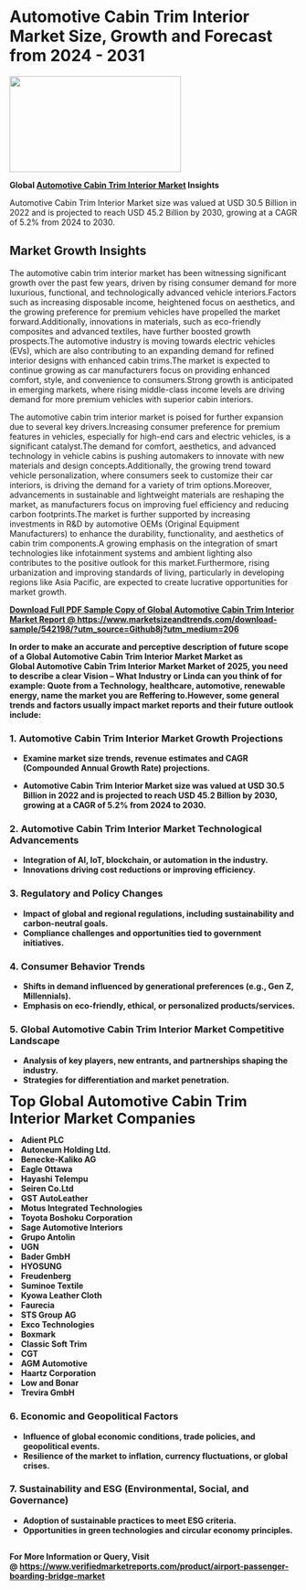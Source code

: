 <H1>Automotive Cabin Trim Interior Market Size, Growth and Forecast from 2024 - 2031</H1><img class="aligncenter size-medium wp-image-584254" src="https://thirdeyenews.in/wp-content/uploads/2024/09/Global-Market-Research-300x168.jpeg" alt="" width="300" height="168" /><p><strong>Global&nbsp;<a href="https://www.marketsizeandtrends.com/download-sample/542198/?utm_source=Github8j?utm_medium=206">Automotive Cabin Trim Interior Market</a> Insights</strong></p><p>Automotive Cabin Trim Interior Market size was valued at USD 30.5 Billion in 2022 and is projected to reach USD 45.2 Billion by 2030, growing at a CAGR of 5.2% from 2024 to 2030.</p><p><h2>Market Growth Insights</h2> <p>The automotive cabin trim interior market has been witnessing significant growth over the past few years, driven by rising consumer demand for more luxurious, functional, and technologically advanced vehicle interiors.Factors such as increasing disposable income, heightened focus on aesthetics, and the growing preference for premium vehicles have propelled the market forward.Additionally, innovations in materials, such as eco-friendly composites and advanced textiles, have further boosted growth prospects.The automotive industry is moving towards electric vehicles (EVs), which are also contributing to an expanding demand for refined interior designs with enhanced cabin trims.The market is expected to continue growing as car manufacturers focus on providing enhanced comfort, style, and convenience to consumers.Strong growth is anticipated in emerging markets, where rising middle-class income levels are driving demand for more premium vehicles with superior cabin interiors.</p> <p><strong><a href="#"></a></strong></p> <p>The automotive cabin trim interior market is poised for further expansion due to several key drivers.Increasing consumer preference for premium features in vehicles, especially for high-end cars and electric vehicles, is a significant catalyst.The demand for comfort, aesthetics, and advanced technology in vehicle cabins is pushing automakers to innovate with new materials and design concepts.Additionally, the growing trend toward vehicle personalization, where consumers seek to customize their car interiors, is driving the demand for a variety of trim options.Moreover, advancements in sustainable and lightweight materials are reshaping the market, as manufacturers focus on improving fuel efficiency and reducing carbon footprints.The market is further supported by increasing investments in R&D by automotive OEMs (Original Equipment Manufacturers) to enhance the durability, functionality, and aesthetics of cabin trim components.A growing emphasis on the integration of smart technologies like infotainment systems and ambient lighting also contributes to the positive outlook for this market.Furthermore, rising urbanization and improving standards of living, particularly in developing regions like Asia Pacific, are expected to create lucrative opportunities for market growth.</p> <p><strong><a href="#"></p><p><span class=""><strong>Download Full PDF Sample Copy of Global Automotive Cabin Trim Interior Market Report</strong> @ <a href="https://www.marketsizeandtrends.com/download-sample/542198/?utm_source=Github8j?utm_medium=206" target="_blank">https://www.marketsizeandtrends.com/download-sample/542198/?utm_source=Github8j?utm_medium=206</a></span></p><p>In order to make an accurate and perceptive description of future scope of a Global&nbsp;Automotive Cabin Trim Interior Market Market as Global&nbsp;Automotive Cabin Trim Interior Market Market of 2025, you need to describe a clear Vision &ndash; What Industry or Linda can you think of for example: Quote from a Technology, healthcare, automotive, renewable energy, name the market you are Reffering to.However, some general trends and factors usually impact market reports and their future outlook include:</p><h3>1.&nbsp;<strong>Automotive Cabin Trim Interior Market Growth Projections</strong></h3><ul><li>Examine market size trends, revenue estimates and CAGR (Compounded Annual Growth Rate) projections.</li><li><p>Automotive Cabin Trim Interior Market size was valued at USD 30.5 Billion in 2022 and is projected to reach USD 45.2 Billion by 2030, growing at a CAGR of 5.2% from 2024 to 2030.</p></li></ul><h3>2.&nbsp;<strong>Automotive Cabin Trim Interior Market Technological Advancements</strong></h3><ul><li>Integration of AI, IoT, blockchain, or automation in the industry.</li><li>Innovations driving cost reductions or improving efficiency.</li></ul><h3>3.&nbsp;<strong>Regulatory and Policy Changes</strong></h3><ul><li>Impact of global and regional regulations, including sustainability and carbon-neutral goals.</li><li>Compliance challenges and opportunities tied to government initiatives.</li></ul><h3>4.&nbsp;<strong>Consumer Behavior Trends</strong></h3><ul><li>Shifts in demand influenced by generational preferences (e.g., Gen Z, Millennials).</li><li>Emphasis on eco-friendly, ethical, or personalized products/services.</li></ul><h3>5.&nbsp;<strong>Global Automotive Cabin Trim Interior Market Competitive Landscape</strong></h3><ul><li>Analysis of key players, new entrants, and partnerships shaping the industry.</li><li>Strategies for differentiation and market penetration.</li></ul><p data-pm-slice="1 1 []"><span style="color: inherit; font-family: inherit; font-size: 25px;">Top Global Automotive Cabin Trim Interior Market Companies</span></p><div class="" data-test-id=""><p><li>Adient PLC</li><li> Autoneum Holding Ltd.</li><li> Benecke-Kaliko AG</li><li> Eagle Ottawa</li><li> Hayashi Telempu</li><li> Seiren Co.Ltd</li><li> GST AutoLeather</li><li> Motus Integrated Technologies</li><li> Toyota Boshoku Corporation</li><li> Sage Automotive Interiors</li><li> Grupo Antolin</li><li> UGN</li><li> Bader GmbH</li><li> HYOSUNG</li><li> Freudenberg</li><li> Suminoe Textile</li><li> Kyowa Leather Cloth</li><li> Faurecia</li><li> STS Group AG</li><li> Exco Technologies</li><li> Boxmark</li><li> Classic Soft Trim</li><li> CGT</li><li> AGM Automotive</li><li> Haartz Corporation</li><li> Low and Bonar</li><li> Trevira GmbH</li></p></div><h3>6.&nbsp;<strong>Economic and Geopolitical Factors</strong></h3><ul><li>Influence of global economic conditions, trade policies, and geopolitical events.</li><li>Resilience of the market to inflation, currency fluctuations, or global crises.</li></ul><h3>7.&nbsp;<strong>Sustainability and ESG (Environmental, Social, and Governance)</strong></h3><ul><li>Adoption of sustainable practices to meet ESG criteria.</li><li>Opportunities in green technologies and circular economy principles.</li></ul><h2><strong style="font-size: 14px;">For More Information or Query, Visit @&nbsp;</strong><a style="background-color: #ffffff; font-size: 14px;" href="https://www.marketsizeandtrends.com/report/automotive-cabin-trim-interior-market/" target="_blank">https://www.verifiedmarketreports.com/product/airport-passenger-boarding-bridge-market</a></h2>